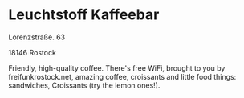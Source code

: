 # Leuchtstoff Kaffeebar

 Lorenzstraße. 63

 18146 Rostock

 Friendly, high-quality coffee. There's free WiFi, brought to you by freifunkrostock.net, amazing coffee, croissants and little food things: sandwiches, Croissants (try the lemon ones!). 
